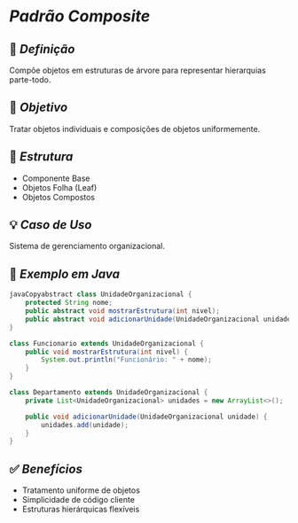 # *Padrão Composite*
## 🔗 *Definição*
Compõe objetos em estruturas de árvore para representar hierarquias parte-todo.
## 🎯 *Objetivo*
Tratar objetos individuais e composições de objetos uniformemente.
## 🧩 *Estrutura*

- Componente Base
- Objetos Folha (Leaf)
- Objetos Compostos

## 💡 *Caso de Uso*
Sistema de gerenciamento organizacional.
## 📝 *Exemplo em Java*

```java
javaCopyabstract class UnidadeOrganizacional {
    protected String nome;
    public abstract void mostrarEstrutura(int nivel);
    public abstract void adicionarUnidade(UnidadeOrganizacional unidade);
}

class Funcionario extends UnidadeOrganizacional {
    public void mostrarEstrutura(int nivel) {
        System.out.println("Funcionário: " + nome);
    }
}

class Departamento extends UnidadeOrganizacional {
    private List<UnidadeOrganizacional> unidades = new ArrayList<>();

    public void adicionarUnidade(UnidadeOrganizacional unidade) {
        unidades.add(unidade);
    }
}
```

## ✅ *Benefícios*

- Tratamento uniforme de objetos
- Simplicidade de código cliente
- Estruturas hierárquicas flexíveis
